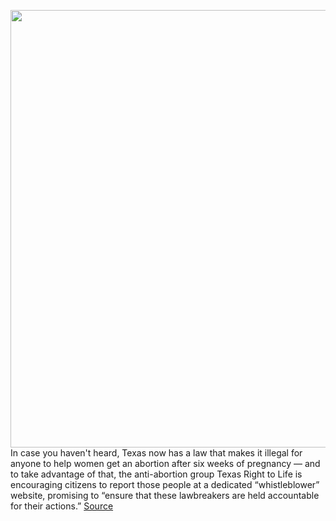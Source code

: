 <img src='https://cdn.vox-cdn.com/thumbor/ojTse0dHBiUPG59BR47tMx25sIY=/0x0:5568x3712/1200x800/filters:focal(2921x1310:3811x2200)/cdn.vox-cdn.com/uploads/chorus_image/image/69814932/1233640838.0.jpg' width='700px' /><br/>
In case you haven't heard, Texas now has a law that makes it illegal for anyone to help women get an abortion after six weeks of pregnancy — and to take advantage of that, the anti-abortion group Texas Right to Life is encouraging citizens to report those people at a dedicated “whistleblower” website, promising to “ensure that these lawbreakers are held accountable for their actions.”
<a href='https://www.theverge.com/2021/9/3/22656196/godaddy-texas-right-for-life-abortion-whistleblowing-site'> Source <a/>